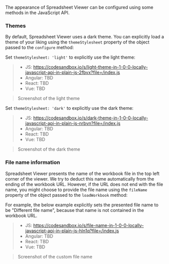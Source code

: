 The appearance of Spreadsheet Viewer can be configured using some methods in the JavaScript API.

### Themes

By default, Spreadsheet Viewer uses a dark theme. You can explicitly load a theme of your liking using the `themeStylesheet` property of the object passed to the `configure` method:

Set `themeStylesheet: 'light'` to explicitly use the light theme:

> - JS: https://codesandbox.io/s/light-theme-in-1-0-0-locally-javascript-api-in-plain-js-2fbvx?file=/index.js
> - Angular: TBD
> - React: TBD
> - Vue: TBD

> Screenshot of the light theme

Set `themeStylesheet: 'dark'` to explicitly use the dark theme:

> - JS: https://codesandbox.io/s/dark-theme-in-1-0-0-locally-javascript-api-in-plain-js-nrbvn?file=/index.js
> - Angular: TBD
> - React: TBD
> - Vue: TBD

> Screenshot of the dark theme

### File name information

Spreadsheet Viewer presents the name of the workbook file in the top left corner of the viewer. We try to deduct this name automatically from the ending of the workbook URL. However, if the URL does not end with the file name, you might choose to provide the file name using the `fileName` property of the object passed to the `loadWorkbook` method:

For example, the below example explicitly sets the presented file name to be "Different file name", because that name is not contained in the workbook URL.

> - JS: https://codesandbox.io/s/file-name-in-1-0-0-locally-javascript-api-in-plain-js-hln1q?file=/index.js
> - Angular: TBD
> - React: TBD
> - Vue: TBD

> Screenshot of the custom file name